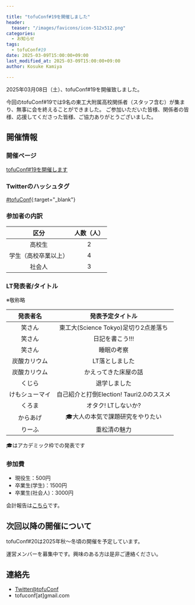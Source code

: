 ```yaml
---

title: "tofuConf#19を開催しました"
header:
  teaser: "/images/favicons/icon-512x512.png"
categories: 
  - お知らせ
tags:
  - tofuConf#19
date: 2025-03-09T15:00:00+09:00
last_modified_at: 2025-03-09T15:00:00+09:00
author: Kosuke Kamiya

---
```


2025年03月08日（土）、tofuConf#19を開催致しました。

今回のtofuConf#19では9名の東工大附属高校関係者（スタッフ含む）が集まり、無事に会を終えることができました。
ご参加いただいた皆様、関係者の皆様、応援してくださった皆様、ご協力ありがとうございました。

## 開催情報

### 開催ページ

[tofuConf#19を開催します](/2024-12-22/19th-tofuconf-general.html)

### Twitterのハッシュタグ

[#tofuConf](https://twitter.com/hashtag/tofuConf){:target="_blank"}

### 参加者の内訳

| 区分 | 人数（人） |
|:----:|:----------:|
| 高校生 | 2 |
| 学生（高校卒業以上） | 4 |
| 社会人 | 3 |

### LT発表者/タイトル

※敬称略

| 発表者名 | 発表予定タイトル |
|:--------:|:----------------------:|
| 笑さん | 東工大(Science Tokyo)足切り2点差落ち |
| 笑さん | 日記を書こう!!! |
| 笑さん | 睡眠の考察 |
| 炭酸カリウム | LT落としました |
| 炭酸カリウム | かえってきた床屋の話 |
| くじら | 退学しました |
| けもシューマイ | 自己紹介と打倒Election! Tauri2.0のススメ |
| くろま | オタク! LTしないか?  |
| からあげ | 🎓大人の本気で課題研究をやりたい |
| りーふ | 重松清の魅力 |

🎓はアカデミック枠での発表です

### 参加費

* 現役生：500円
* 卒業生(学生)：1500円
* 卒業生(社会人)：3000円

会計報告は[こちら](/2025-03-10/financial-report.html)です。

## 次回以降の開催について

tofuConf#20は2025年秋〜冬頃の開催を予定しています。

運営メンバーを募集中です。興味のある方は是非ご連絡ください。

## 連絡先

* [Twitter@tofuConf](https://twitter.com/tofuConf)
* tofuconf[at]gmail.com

